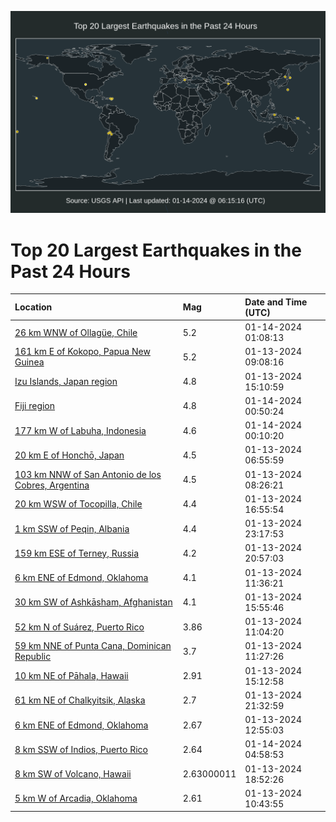 ![Map](./map.png)

# Top 20 Largest Earthquakes in the Past 24 Hours

| Location | Mag | Date and Time (UTC) |
|:---|:---|:---|
| [26 km WNW of Ollagüe, Chile](https://earthquake.usgs.gov/earthquakes/eventpage/us6000m3kd) | 5.2 | 01-14-2024 01:08:13 |
| [161 km E of Kokopo, Papua New Guinea](https://earthquake.usgs.gov/earthquakes/eventpage/us6000m3hb) | 5.2 | 01-13-2024 09:08:16 |
| [Izu Islands, Japan region](https://earthquake.usgs.gov/earthquakes/eventpage/us6000m3in) | 4.8 | 01-13-2024 15:10:59 |
| [Fiji region](https://earthquake.usgs.gov/earthquakes/eventpage/us6000m3kc) | 4.8 | 01-14-2024 00:50:24 |
| [177 km W of Labuha, Indonesia](https://earthquake.usgs.gov/earthquakes/eventpage/us6000m3k7) | 4.6 | 01-14-2024 00:10:20 |
| [20 km E of Honchō, Japan](https://earthquake.usgs.gov/earthquakes/eventpage/us6000m3gz) | 4.5 | 01-13-2024 06:55:59 |
| [103 km NNW of San Antonio de los Cobres, Argentina](https://earthquake.usgs.gov/earthquakes/eventpage/us6000m3h4) | 4.5 | 01-13-2024 08:26:21 |
| [20 km WSW of Tocopilla, Chile](https://earthquake.usgs.gov/earthquakes/eventpage/us6000m3iy) | 4.4 | 01-13-2024 16:55:54 |
| [1 km SSW of Peqin, Albania](https://earthquake.usgs.gov/earthquakes/eventpage/us6000m3k3) | 4.4 | 01-13-2024 23:17:53 |
| [159 km ESE of Terney, Russia](https://earthquake.usgs.gov/earthquakes/eventpage/us6000m3jp) | 4.2 | 01-13-2024 20:57:03 |
| [6 km ENE of Edmond, Oklahoma](https://earthquake.usgs.gov/earthquakes/eventpage/ok2024awva) | 4.1 | 01-13-2024 11:36:21 |
| [30 km SW of Ashkāsham, Afghanistan](https://earthquake.usgs.gov/earthquakes/eventpage/us6000m3ir) | 4.1 | 01-13-2024 15:55:46 |
| [52 km N of Suárez, Puerto Rico](https://earthquake.usgs.gov/earthquakes/eventpage/pr2024013000) | 3.86 | 01-13-2024 11:04:20 |
| [59 km NNE of Punta Cana, Dominican Republic](https://earthquake.usgs.gov/earthquakes/eventpage/pr2024013001) | 3.7 | 01-13-2024 11:27:26 |
| [10 km NE of Pāhala, Hawaii](https://earthquake.usgs.gov/earthquakes/eventpage/hv73715842) | 2.91 | 01-13-2024 15:12:58 |
| [61 km NE of Chalkyitsik, Alaska](https://earthquake.usgs.gov/earthquakes/eventpage/us6000m3jv) | 2.7 | 01-13-2024 21:32:59 |
| [6 km ENE of Edmond, Oklahoma](https://earthquake.usgs.gov/earthquakes/eventpage/ok2024awxp) | 2.67 | 01-13-2024 12:55:03 |
| [8 km SSW of Indios, Puerto Rico](https://earthquake.usgs.gov/earthquakes/eventpage/pr71436843) | 2.64 | 01-14-2024 04:58:53 |
| [8 km SW of Volcano, Hawaii](https://earthquake.usgs.gov/earthquakes/eventpage/hv73715997) | 2.63000011 | 01-13-2024 18:52:26 |
| [5 km W of Arcadia, Oklahoma](https://earthquake.usgs.gov/earthquakes/eventpage/ok2024awth) | 2.61 | 01-13-2024 10:43:55 |
